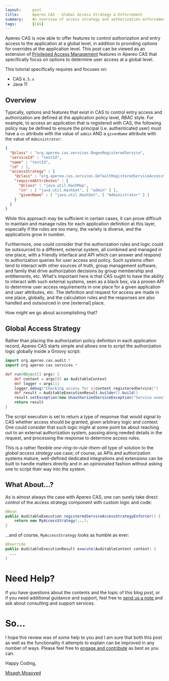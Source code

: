 ```yaml
---
layout:     post
title:      Apereo CAS - Global Access Strategy & Enforcement
summary:    An overview of access strategy and authorization enforcement techniques used at a global level to control entry to applications integrated with Apereo CAS for single sign-on.
tags:       [CAS]
---
```


Apereo CAS is now able to offer features to control authorization and entry access to the application at a global level, in addition to providing options for overrides at the application level. This post can be viewed as an extension of [Privileged Access Management](2021/08/02/cas64x-privileged-access-management/) features in Apereo CAS that specifically focus on options to determine user access at a global level.

This tutorial specifically requires and focuses on:

- CAS `6.5.x`
- Java 11

## Overview

Typically, options and features that exist in CAS to control entry access and authorization are defined at the application policy level, *RBAC* style. For example, to access an application that is registered with CAS, the following policy may be defined to ensure the principal (i.e. authenticated user) must have a `cn` attribute with the value of `admin` AND a `givenName` attribute with the value of `Administrator`: 

```json
{
  "@class" : "org.apereo.cas.services.RegexRegisteredService",
  "serviceId" : "testId",
  "name" : "testId",
  "id" : 1,
  "accessStrategy" : {
    "@class" : "org.apereo.cas.services.DefaultRegisteredServiceAccessStrategy",
    "requiredAttributes" : {
      "@class" : "java.util.HashMap",
      "cn" : [ "java.util.HashSet", [ "admin" ] ],
      "givenName" : [ "java.util.HashSet", [ "Administrator" ] ]
    }
  }
}
```

While this approach may be sufficient in certain cases, it can prove difficult to maintain and manage rules for each application definition at this layer, especially if the rules are too many, the variety is diverse, and the applications grow in number. 

Furthermore, one could consider that the authorization rules and logic could be outsourced to a different, external system, all combined and managed in one place, with a friendly interface and API which can answer and respond to authorization queries for user access and policy. Such systems often tend to interact with other sources of truth, group management software, and family that drive authorization decisions by group membership and entitlements, etc. What's important here is that CAS ought to have the ability to interact with such external systems, seen as a black box, via a proven API to determine user access requirements in one place for a given application and user attributes, etc. The definition and request for access are made in one place, globally, and the calculation rules and the responses are also handled and outsourced in one [external] place. 

How might we go about accomplishing that? 

## Global Access Strategy

Rather than placing the authorization policy definition in each application record, Apereo CAS starts simple and allows one to script the authorization logic globally inside a Groovy script:

```groovy
import org.apereo.cas.audit.*
import org.apereo.cas.services.*

def run(Object[] args) {
    def context = args[0] as AuditableContext
    def logger = args[1]
    logger.debug("Checking access for ${context.registeredService}")
    def result = AuditableExecutionResult.builder().build()
    result.setException(new UnauthorizedServiceException("Service unauthorized"))
    return result
}
```

The script execution is set to return a type of response that would signal to CAS whether access should be granted, given arbitrary logic and context. One could consider that such logic might at some point be about reaching out to an external authorization system, passing along needed details in the request, and processing the response to determine access rules. 

This is a rather flexible *one-ring-to-rule-them-all* type of solution to the *global access strategy* use case; of course, as APIs and authorization systems mature, well-defined dedicated integrations and extensions can be built to handle matters directly and in an opinionated fashion without asking one to script their way into the system.

## What About...?

As is almost always the case with Apereo CAS, one can surely take direct control of the access strategy component with custom logic and code:

```java
@Bean
public AuditableExecution registeredServiceAccessStrategyEnforcer() {
    return new MyAccessStrategy(...);
}
```

...and of course, `MyAccessStrategy` looks as humble as ever:

```java
@Override
public AuditableExecutionResult execute(AuditableContext context) {
  ...
}
```

# Need Help?

If you have questions about the contents and the topic of this blog post, or if you need additional guidance and support, feel free to [send us a note ](/#contact-section-header) and ask about consulting and support services.

# So...

I hope this review was of some help to you and I am sure that both this post as well as the functionality it attempts to explain can be improved in any number of ways. Please feel free to [engage and contribute][contribguide] as best as you can.

Happy Coding,

[Misagh Moayyed](https://fawnoos.com)

[contribguide]: https://apereo.github.io/cas/developer/Contributor-Guidelines.html